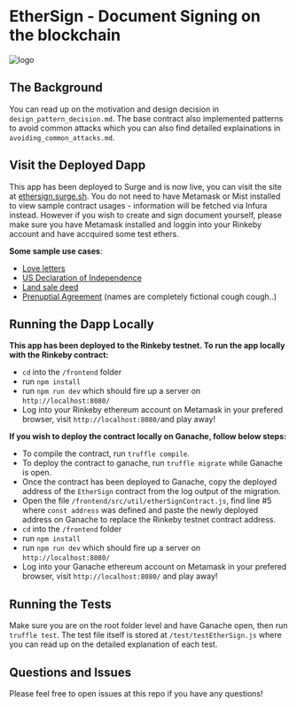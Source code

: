 # EtherSign - Document Signing on the blockchain

![logo](https://i.imgur.com/B01Pdhf.png 'ethersign')

## The Background
You can read up on the motivation and design decision in `design_pattern_decision.md`. The base contract also implemented patterns to avoid common attacks which you can also find detailed explainations in `avoiding_common_attacks.md`.

## Visit the Deployed Dapp

This app has been deployed to Surge and is now live, you can visit the site at [ethersign.surge.sh](ethersign.surge.sh).  You do not need to have Metamask or Mist installed to view sample contract usages - information will be fetched via Infura instead. However if you wish to create and sign document yourself, please make sure you have Metamask installed and loggin into your Rinkeby account and have accquired some test ethers.

**Some sample use cases**:

- [Love letters](https://ethersign.surge.sh/#/view?q=loveLetter&id=1)
- [US Declaration of Independence](https://ethersign.surge.sh/#/view?q=declarationOfIndependence&id=2)
- [Land sale deed](https://ethersign.surge.sh/#/view?q=landDeed&id=3)
- [Prenuptial Agreement](https://ethersign.surge.sh/#/view?q=prenuptialAgreement&id=4) (names are completely fictional cough cough..)


## Running the Dapp Locally

**This app has been deployed to the Rinkeby testnet. To run the app locally with the Rinkeby contract:**
-  `cd` into the `/frontend` folder
- run `npm install`
- run `npm run dev` which should fire up a server on `http://localhost:8080/`
- Log into your Rinkeby ethereum account on Metamask in your prefered browser, visit `http://localhost:8080/`and play away!

**If you wish to deploy the contract locally on Ganache, follow below steps:**

- To compile the contract, run `truffle compile`.
- To deploy the contract to ganache, run `truffle migrate` while Ganache is open.
- Once the contract has been deployed to Ganache, copy the deployed address of the `EtherSign` contract from the log output of the migration.
-  Open the file `/frontend/src/util/etherSignContract.js`, find line #5 where `const address` was defined and paste the newly deployed address on Ganache to replace the Rinkeby testnet contract address.
-  `cd` into the `/frontend` folder
- run `npm install`
- run `npm run dev` which should fire up a server on `http://localhost:8080/`
- Log into your Ganache ethereum account on Metamask in your prefered browser, visit `http://localhost:8080/` and play away!

## Running the Tests

Make sure you are on the root folder level and have Ganache open, then run `truffle test`. The test file itself is stored at `/test/testEtherSign.js` where you can read up on the detailed explanation of each test.

## Questions and Issues

Please feel free to open issues at this repo if you have any questions!
